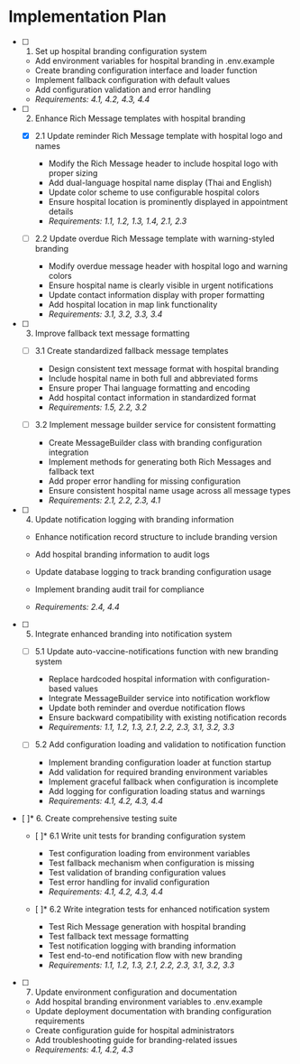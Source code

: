 # Implementation Plan

- [ ] 1. Set up hospital branding configuration system
  - Add environment variables for hospital branding in .env.example
  - Create branding configuration interface and loader function
  - Implement fallback configuration with default values
  - Add configuration validation and error handling
  - _Requirements: 4.1, 4.2, 4.3, 4.4_

- [ ] 2. Enhance Rich Message templates with hospital branding
  - [x] 2.1 Update reminder Rich Message template with hospital logo and names


    - Modify the Rich Message header to include hospital logo with proper sizing
    - Add dual-language hospital name display (Thai and English)
    - Update color scheme to use configurable hospital colors
    - Ensure hospital location is prominently displayed in appointment details
    - _Requirements: 1.1, 1.2, 1.3, 1.4, 2.1, 2.3_



  - [ ] 2.2 Update overdue Rich Message template with warning-styled branding
    - Modify overdue message header with hospital logo and warning colors
    - Ensure hospital name is clearly visible in urgent notifications
    - Update contact information display with proper formatting
    - Add hospital location in map link functionality
    - _Requirements: 3.1, 3.2, 3.3, 3.4_

- [ ] 3. Improve fallback text message formatting
  - [ ] 3.1 Create standardized fallback message templates
    - Design consistent text message format with hospital branding
    - Include hospital name in both full and abbreviated forms
    - Ensure proper Thai language formatting and encoding
    - Add hospital contact information in standardized format
    - _Requirements: 1.5, 2.2, 3.2_

  - [ ] 3.2 Implement message builder service for consistent formatting
    - Create MessageBuilder class with branding configuration integration
    - Implement methods for generating both Rich Messages and fallback text
    - Add proper error handling for missing configuration
    - Ensure consistent hospital name usage across all message types
    - _Requirements: 2.1, 2.2, 2.3, 4.1_

- [ ] 4. Update notification logging with branding information
  - Enhance notification record structure to include branding version
  - Add hospital branding information to audit logs
  - Update database logging to track branding configuration usage
  - Implement branding audit trail for compliance



  - _Requirements: 2.4, 4.4_

- [ ] 5. Integrate enhanced branding into notification system
  - [ ] 5.1 Update auto-vaccine-notifications function with new branding system
    - Replace hardcoded hospital information with configuration-based values
    - Integrate MessageBuilder service into notification workflow
    - Update both reminder and overdue notification flows
    - Ensure backward compatibility with existing notification records
    - _Requirements: 1.1, 1.2, 1.3, 2.1, 2.2, 2.3, 3.1, 3.2, 3.3_

  - [ ] 5.2 Add configuration loading and validation to notification function
    - Implement branding configuration loader at function startup
    - Add validation for required branding environment variables
    - Implement graceful fallback when configuration is incomplete
    - Add logging for configuration loading status and warnings
    - _Requirements: 4.1, 4.2, 4.3, 4.4_

- [ ]* 6. Create comprehensive testing suite
  - [ ]* 6.1 Write unit tests for branding configuration system
    - Test configuration loading from environment variables
    - Test fallback mechanism when configuration is missing
    - Test validation of branding configuration values
    - Test error handling for invalid configuration
    - _Requirements: 4.1, 4.2, 4.3, 4.4_

  - [ ]* 6.2 Write integration tests for enhanced notification system
    - Test Rich Message generation with hospital branding
    - Test fallback text message formatting
    - Test notification logging with branding information
    - Test end-to-end notification flow with new branding
    - _Requirements: 1.1, 1.2, 1.3, 2.1, 2.2, 2.3, 3.1, 3.2, 3.3_

- [ ] 7. Update environment configuration and documentation
  - Add hospital branding environment variables to .env.example
  - Update deployment documentation with branding configuration requirements
  - Create configuration guide for hospital administrators
  - Add troubleshooting guide for branding-related issues
  - _Requirements: 4.1, 4.2, 4.3_